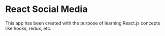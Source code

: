 # React Social Media

This app has been created with the purpose of learning React.js concepts like hooks, redux, etc.
